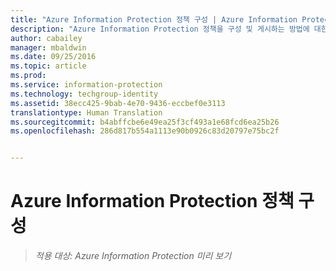 ```yaml
---
title: "Azure Information Protection 정책 구성 | Azure Information Protection"
description: "Azure Information Protection 정책을 구성 및 게시하는 방법에 대한 자세한 정보입니다."
author: cabailey
manager: mbaldwin
ms.date: 09/25/2016
ms.topic: article
ms.prod: 
ms.service: information-protection
ms.technology: techgroup-identity
ms.assetid: 38ecc425-9bab-4e70-9436-eccbef0e3113
translationtype: Human Translation
ms.sourcegitcommit: b4abffcbe6e49ea25f3cf493a1e68fcd6ea25b26
ms.openlocfilehash: 286d817b554a1113e90b0926c83d20797e75bc2f


---
```


# Azure Information Protection 정책 구성 

>*적용 대상: Azure Information Protection 미리 보기*




<!--HONumber=Sep16_HO5-->


